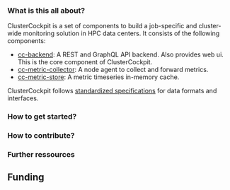 ### What is this all about?
ClusterCockpit is a set of components to build a job-specific and cluster-wide monitoring solution in HPC data centers. It consists of the following components:
* [cc-backend](https://github.com/ClusterCockpit/cc-backend):  A REST and GraphQL API backend. Also provides web ui. This is the core component of ClusterCockpit.
* [cc-metric-collector](https://github.com/ClusterCockpit/cc-metric-collector): A node agent to collect and forward metrics.
* [cc-metric-store](https://github.com/ClusterCockpit/cc-metric-store): A metric timeseries in-memory cache.

ClusterCockpit follows [standardized specifications](https://github.com/ClusterCockpit/cc-specifications) for data formats and interfaces.

### How to get started?


### How to contribute?


### Further ressources


## Funding

